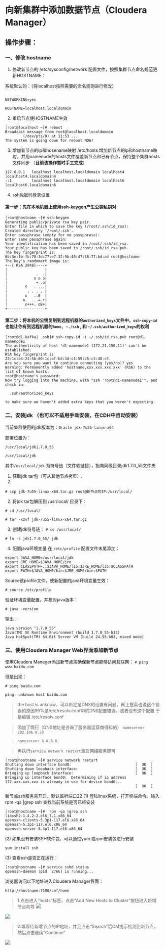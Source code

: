 # 向新集群中添加数据节点（Cloudera Manager）
## 操作步骤：
### 一、修改 hostname
1. 修改新节点的 /etc/sysconfig/network 配置文件，按照集群节点命名规范更新HOSTNAME：

系统默认的：（将localhost按照需要的命名规则进行修改）

```

NETWORKING=yes

HOSTNAME=localhost.localdomain

```
2. 重启节点使HOSTNAME生效

```
[root@localhost ~]# reboot
Broadcast message from root@localhost.localdomain
        (/dev/pts/0) at 11:53 ...
The system is going down for reboot NOW!

```
3. 增加新节点的ip和hosename映射
/etc/hosts
增加新节点的ip和hostname映射，并用namenode的hosts文件覆盖新节点和已有节点，保持整个集群hosts文件同步
（__目前该操作暂时手工完成__）
```
127.0.0.1   localhost localhost.localdomain localhost4 localhost4.localdomain4
::1         localhost localhost.localdomain localhost6 localhost6.localdomain6
```

4. ssh免密码登录设置
#### 第一步：先在本地机器上使用ssh-keygen产生公钥私钥对

```
[root@hostname ~]# ssh-keygen
Generating public/private rsa key pair.
Enter file in which to save the key (/root/.ssh/id_rsa):
Created directory '/root/.ssh'.
Enter passphrase (empty for no passphrase):
Enter same passphrase again:
Your identification has been saved in /root/.ssh/id_rsa.
Your public key has been saved in /root/.ssh/id_rsa.pub.
The key fingerprint is:
6b:3e:fb:fb:78:3d:77:e7:32:9b:40:47:38:77:bd:ad root@hostname
The key's randomart image is:
+--[ RSA 2048]----+
|                 |
|             .  .|
|            o o o|
|             + .o|
|        S   . ...|
|         . . . . |
|        o   ..E  |
|       o.  ...=.+|
|        o+++. oB+|
+-----------------+

```

#### 第二步：将本机的公钥复制到远程机器的`authorized_keys`文件中，`ssh-copy-id`也能让你有到远程机器的`home, ~./ssh` , 和 `~/.ssh/authorized_keys`的权利
```
[root@d1-kafka1 .ssh]# ssh-copy-id -i ~/.ssh/id_rsa.pub root@d1-namenode1
The authenticity of host 'd1-namenode1 (172.21.150.11)' can't be established.
RSA key fingerprint is 23:1c:e4:23:5b:80:1c:af:bd:3d:c1:59:c5:c3:48:c5.
Are you sure you want to continue connecting (yes/no)? yes
Warning: Permanently added 'hostname,xxx.xxx.xxx.xxx' (RSA) to the list of known hosts.
root@hostname's password:
Now try logging into the machine, with "ssh 'root@d1-namenode1'", and check in:

  .ssh/authorized_keys

to make sure we haven't added extra keys that you weren't expecting.

```
### 二、安装jdk （也可以不适用手动安装，在CDH中自动安装）
当前集群使用的jdk版本为：`Oracle jdk-7u55-linux-x64`

部署位置为：

`/usr/local/jdk1.7.0_55`

`/usr/local/jdk`

其中`/usr/local/jdk` 为符号链（文件软链接），指向同级目录jdk1.7.0_55文件夹

1. 获取jdk tar包（可从其他节点拷贝）：
2. 
`# scp jdk-7u55-linux-x64.tar.gz root@新节点的IP:/usr/local/`

2. 将jdk tar包解压到 /usr/local/ 目录下：

`# cd /usr/local/`

`# tar -xzvf jdk-7u55-linux-x64.tar.gz`

3. 创建jdk符号链：
`# cd /usr/local/`

`# ln -s jdk1.7.0_55/ jdk`

4. 配置java环境变量 
在 `/etc/profile` 配置文件末尾添加：
```
export JAVA_HOME=/usr/local/jdk
export JRE_HOME=$JAVA_HOME/jre
export CLASSPATH=.:$JAVA_HOME/lib:$JRE_HOME/lib:$CLASSPATH
export PATH=$JAVA_HOME/bin:$JRE_HOME/bin:$PATH
```
Source该profile文件，使新配置的java环境变量生效：

`# source /etc/profile`

验证环境变量配置，并核对java版本：

`# java -version`

输出：
```
java version "1.7.0_55"
Java(TM) SE Runtime Environment (build 1.7.0_55-b13)
Java HotSpot(TM) 64-Bit Server VM (build 24.55-b03, mixed mode)
```

### 三、使用Cloudera Manager Web界面添加新节点
使用Cloudera Manager添加新节点需确保新节点能够访问互联网：
`# ping www.baidu.com`

但是出现：


`# ping baidu.com`

`ping: unknown host baidu.com`


> the host is unknow，可以断定是DNS的设置有问题。网上搜索也说这个错误的原因99%是/etc/resolv.conf中的DNS配置错误，或者没有这个配置
于是编辑 /etc/resolv.conf

>添加了两行（DNS地址是咨询了服务器运营商得知的）
> `nameserver 202.106.0.20`

> `nameserver 8.8.8.8`

> 再执行`service network restart`重启网络服务即可

```
[root@hostname ~]# service network restart
Shutting down interface bond0:                             [  OK  ]
Shutting down loopback interface:                          [  OK  ]
Bringing up loopback interface:                            [  OK  ]
Bringing up interface bond0:  Determining if ip address 172.xxx.xxx.xxx is already in use for device bond0...
                                                           [  OK  ]

```

新节点ssh服务需开启，默认监听端口22
(1) 登陆linux系统，打开终端命令。输入 rpm -qa |grep ssh 查找当前系统是否已经安装

```
[root@hostname ~]#  rpm -qa |grep ssh
libssh2-1.4.2-2.el6_7.1.x86_64
openssh-clients-5.3p1-117.el6.x86_64
openssh-5.3p1-117.el6.x86_64
openssh-server-5.3p1-117.el6.x86_64
```
(2) 如果没有安装SSH软件包，可以通过yum  或rpm安装包进行安装

`yum install ssh`

(3) 查看ssh是否正在运行：
```
[root@hostname ~]# service sshd status
openssh-daemon (pid  2766) is running...
```
浏览器访问以下地址进入Cloudera Manager界面：

`http://hostname:7180/cmf/home`
> 1.点击进入“hosts”标签，点击“Add New Hosts to Cluster”按钮进入新增节点向导 
![](images/addhosts1.png)

![](images/addhost2.png)

> 2.填写待新增节点的IP地址，并且点击“Search”后CM提示检测到新节点，然后点击继续“Continue”

![](images/addhost3.png)